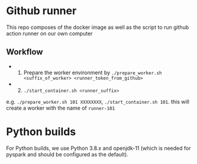 # Github runner

This repo composes of the docker image as well as the script to run github action runner on our own computer

## Workflow
- 1) Prepare the worker environment by `./prepare_worker.sh <suffix_of_worker> <runner_token_from_github>`
- 2) `./start_container.sh <runner_suffix>`

e.g. `./prepare_worker.sh 101 XXXXXXXX`, `./start_container.sh 101`. this will create a worker with the name of `runner-101`

# Python builds
For Python builds, we use Python 3.8.x and openjdk-11 (which is needed for pyspark and should be configured as the default).
